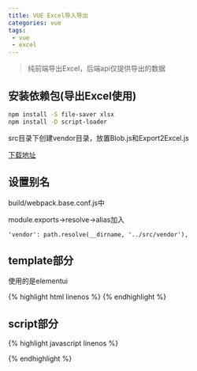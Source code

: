 ```yaml
---
title: VUE Excel导入导出
categories: vue
tags:
 - vue
 - excel
---
```


> 纯前端导出Excel，后端api仅提供导出的数据

## 安装依赖包(导出Excel使用)

```bash
npm install -S file-saver xlsx
npm install -D script-loader
```

src目录下创建vendor目录，放置Blob.js和Export2Excel.js

[下载地址](https://pan.baidu.com/s/1JVDK6AixE964qA7ytPMdEg)

<!-- more -->

## 设置别名

build/webpack.base.conf.js中

module.exports->resolve->alias加入

`'vendor': path.resolve(__dirname, '../src/vendor'),`

## template部分

使用的是elementui

{% highlight html linenos %}
<template>
    <section>
        <!--工具条-->
        <el-col :span="24" class="toolbar" style="padding-bottom: 0px;">
            <el-form :inline="true" :model="filters">
                <el-form-item>
                    <el-input v-model="filters.key" placeholder="关键字"></el-input>
                </el-form-item>
                <el-form-item>
                    <el-button type="primary" v-on:click="getData()"><i class="el-icon-search el-icon--left"></i>搜索
                    </el-button>
                </el-form-item>
                <el-form-item>
                    <el-button type="primary" @click="handleAdd">新增</el-button>
                </el-form-item>
                <el-form-item>
	                <!-- 上传 -->
                    <el-upload
                            class="upload-demo"
                            :action="uploadAction"
                            :show-file-list="false"
                            :multiple="false"
                            :limit="1"
                            :onError="uploadError"
                            :onSuccess="uploadSuccess"
                            :beforeUpload="beforeAvatarUpload">
                        <el-button type="primary" :loading="uploadLoading">上传<i class="el-icon-upload el-icon--right"></i></el-button>
                    </el-upload>
                </el-form-item>
                <el-form-item>
                    <el-button type="primary" v-on:click="handleDownload('batch')" :disabled="this.sels.length===0"
                               :loading="batchDownloadLoading">导出选中
                    </el-button>
                    <el-button type="primary" v-on:click="handleDownload('all')" :loading="allDownloadLoading">导出全部
                    </el-button>
                    <el-button type="success" v-on:click="handleDownload('base')" :loading="baseDownloadLoading">下载模板
                    </el-button>
                </el-form-item>
            </el-form>
        </el-col>
        <!--列表-->
        <el-table :data="data" highlight-current-row v-loading="listLoading" @selection-change="selsChange" border
                  style="width: 100%;">
            <el-table-column type="selection" min-width="55">
            </el-table-column>
            <el-table-column prop="company" label="公司" min-width="240" :show-overflow-tooltip="true" fixed>
            </el-table-column>
            <el-table-column prop="name_tag" label="姓名(标签)" min-width="140" show-overflow-tooltip>
            </el-table-column>
            <el-table-column prop="job" label="职位" min-width="140" show-overflow-tooltip>
            </el-table-column>
            <el-table-column prop="industry" label="行业" min-width="140" show-overflow-tooltip>
            </el-table-column>
            <el-table-column prop="area" label="地区" min-width="120" show-overflow-tooltip>
            </el-table-column>
            <el-table-column prop="telephone" label="电话" min-width="140" show-overflow-tooltip>
            </el-table-column>
            <el-table-column prop="email" label="邮箱" min-width="220" show-overflow-tooltip>
            </el-table-column>
            <el-table-column prop="addr" label="地址" min-width="320" show-overflow-tooltip>
            </el-table-column>
            <el-table-column prop="landline" label="公司座机" min-width="140" show-overflow-tooltip>
            </el-table-column>
            <el-table-column prop="remark" label="备注" min-width="320" show-overflow-tooltip>
            </el-table-column>
            <el-table-column label="操作" min-width="140" fixed="right">
                <template slot-scope="scope">
                    <el-button size="small" @click="handleEdit(scope.row)">编辑</el-button>
                    <el-button type="danger" size="small" @click="handleDel(scope.row)">删除</el-button>
                </template>
            </el-table-column>
        </el-table>

        <!--工具条-->
        <el-col :span="24" class="toolbar">
            <el-button type="danger" @click="batchRemove" :disabled="this.sels.length===0">批量删除</el-button>
            <el-button type="primary" v-on:click="handleDownload('batch')" :disabled="this.sels.length===0"
                       :loading="batchDownloadLoading">导出选中
            </el-button>
            <el-pagination layout="prev, pager, next" @current-change="handleCurrentChange" :page-size="limit"
                           :total="total" style="float:right;">
            </el-pagination>
        </el-col>
    </section>
</template>
{% endhighlight %}

## script部分

{% highlight javascript linenos %}
<script>
    import util from '../../common/js/util'
    //import NProgress from 'nprogress'
    import {getDataListPage, removeData, batchRemoveData, editData, addData} from '../../api/api';

    export default {
        data() {
            return {
                filters: {
                    key: '',
                },
                data: [],
                total: 0,
                limit: 15,
                page: 1,
                listLoading: false,
                uploadLoading: false,
                allDownloadLoading: false,
                batchDownloadLoading: false,
                baseDownloadLoading: false,
                sels: [],//列表选中列
                uploadAction:'',
                baseUpload: [
                    {
                        company: '',
                        name: '',
                        tag: '',
                        job: '',
                        industry: '',
                        area: '',
                        telephone: '',
                        email: '',
                        addr: '',
                        landline: '',
                        remark: '',
                    }
                ],
            }
        },
        methods: {
            handleDownload(type) {
                let date = new Date();
                let fileName = 'PartADataManage-' + date.getFullYear() + '-' + date.getMonth() + '-' + date.getDay() + '-' + date.getHours() + '-' + date.getMinutes();
                let tHeader = ['公司', '姓名(标签)', '职位', '行业', '地区', '电话', '邮箱', '地址', '公司座机', '备注'];
                let filterVal = ['company', 'name_tag', 'job', 'industry', 'area', 'telephone', 'email', 'addr', 'landline', 'remark'];
                switch (type) {
                    case 'base':
                        this.baseDownloadLoading = true;
                        this.download(
                            'PartADataManage-Base',
                            ['公司', '姓名', '标签', '职位', '行业', '地区', '电话', '邮箱', '地址', '公司座机', '备注'],
                            ['company', 'name', 'tag', 'job', 'industry', 'area', 'telephone', 'email', 'addr', 'landline', 'remark'],
                            this.baseUpload
                        );
                        break;
                    case 'batch':
                        this.batchDownloadLoading = true;
                        this.download(fileName, tHeader, filterVal, this.sels);
                        break;
                    case 'all':
                        this.allDownloadLoading = true;
                        let para = {
                            key: this.filters.key,
                            page: -1
                        };
                        getDataListPage(para).then((res) => {
                            this.download(fileName, tHeader, filterVal, res.data.data);
                        });
                        break;
                }
            },
            download(fileName, tHeader, filterVal, dataList) {
                require.ensure([], () => {
                    const {
                        export_json_to_excel
                    } = require('vendor/Export2Excel');
                    const data = this.formatJson(filterVal, dataList);
                    export_json_to_excel(tHeader, data, fileName);
                });
                this.allDownloadLoading = false;
                this.batchDownloadLoading = false;
                this.baseDownloadLoading = false;
            },
            // 参数过滤
            formatJson(filterVal, jsonData) {
                console.log(jsonData);
                return jsonData.map(v => filterVal.map(j => v[j]))
            },
            // 上传成功后的回调
            uploadSuccess(res, file, fileList) {
                this.uploadLoading=false;
                this.listLoading=false;
                if (res.code === 200) {
                    this.$message({
                        message: res.message,
                        type: 'success'
                    });
                    this.getData();
                } else {
                    this.$message({
                        message: res.message ? res.message : '上传失败，服务器出错!',
                        type: 'error'
                    });
                }
            },
            // 上传错误
            uploadError(res, file, fileList) {
                this.uploadLoading=false;
                this.listLoading=false;
                this.$message({
                    message: '上传失败，服务器出错!',
                    type: 'error'
                });
            },
            // 上传前对文件的大小的判断
            beforeAvatarUpload(file) {
                this.listLoading=true;
                this.uploadLoading=true;
                const extension = file.name.split('.')[1] === 'xlsx';
                const isLt2M = file.size / 1024 / 1024 < 10;
                if (!extension) {
                    this.listLoading=false;
                    this.uploadLoading=false;
                    this.$message({
                        showClose: true,
                        message: '上传模板只能是xlsx格式!',
                        type: 'error'
                    });
                }
                if (!isLt2M) {
                    this.uploadLoading=false;
                    this.listLoading=false;
                    this.$message({
                        showClose: true,
                        message: '上传模板大小不能超过 10MB!',
                        type: 'error'
                    });
                }
                return extension && isLt2M;
            },
            setUploadAction(){
                let user = sessionStorage.getItem('user');
                this.uploadAction = 'http://api.com/data?access_token'+user.access_token;
            }
        },
        mounted() {
            this.getData();
            this.setUploadAction();
        }
    }

</script>
{% endhighlight %}